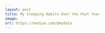 ```yaml
---
layout: post
title: My Sleeping Habits Over the Past Year
image: 
url: https://medium.com/@mydata
---
```



